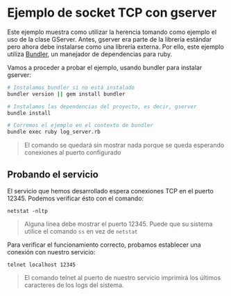 # Ejemplo de socket TCP con gserver

Este ejemplo muestra como utilizar la herencia tomando como ejemplo el uso de la
clase GServer. Antes, gserver era parte de la librería estándar pero ahora debe
instalarse como una librería externa.
Por ello, este ejemplo utiliza [Bundler](https://bundler.io/), un manejador de
dependencias para ruby.

Vamos a proceder a probar el ejemplo, usando bundler para instalar gserver:

```bash
# Instalamos bundler si no está instalado
bundler version || gem install bundler

# Instalamos las dependencias del proyecto, es decir, gserver
bundle install

# Corremos el ejemplo en el contexto de bundler
bundle exec ruby log_server.rb
```
> El comando se quedará sin mostrar nada porque se queda esperando conexiones al
> puerto configurado

## Probando el servicio

El servicio que hemos desarrollado espera conexiones TCP en el puerto 12345.
Podemos verificar ésto con el comando:

```
netstat -nltp
```
> Alguna línea debe mostrar el puerto 12345. Puede que su sistema utilice el
> comando `ss` en vez de `netstat`

Para verificar el funcionamiento correcto, probamos establecer una conexión
con nuestro servicio:

```
telnet localhost 12345
```
> El comando telnet al puerto de nuestro servicio imprimirá los últimos
> caracteres de los logs del sistema.
